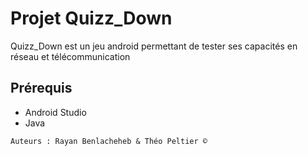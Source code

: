 # Projet Quizz_Down
Quizz_Down est un jeu android permettant de tester ses capacités en réseau et télécommunication

## Prérequis
- Android Studio
- Java

```
Auteurs : Rayan Benlacheheb & Théo Peltier ©
```
